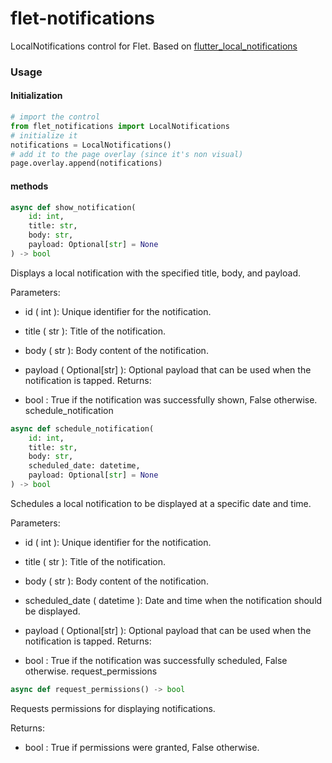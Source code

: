 # flet-notifications
LocalNotifications control for Flet. Based on [flutter_local_notifications](https://pub.dev/packages/flutter_local_notifications)

### Usage
#### Initialization
```python
# import the control
from flet_notifications import LocalNotifications
# initialize it
notifications = LocalNotifications()
# add it to the page overlay (since it's non visual)
page.overlay.append(notifications)
```

#### methods
```python
async def show_notification(
    id: int, 
    title: str, 
    body: str, 
    payload: Optional[str] = None
) -> bool
 ```

Displays a local notification with the specified title, body, and payload.

Parameters:

- id ( int ): Unique identifier for the notification.
- title ( str ): Title of the notification.
- body ( str ): Body content of the notification.
- payload ( Optional[str] ): Optional payload that can be used when the notification is tapped.
Returns:

- bool : True if the notification was successfully shown, False otherwise. schedule_notification


```python
async def schedule_notification(
    id: int, 
    title: str, 
    body: str, 
    scheduled_date: datetime,
    payload: Optional[str] = None
) -> bool
 ```

Schedules a local notification to be displayed at a specific date and time.

Parameters:

- id ( int ): Unique identifier for the notification.
- title ( str ): Title of the notification.
- body ( str ): Body content of the notification.
- scheduled_date ( datetime ): Date and time when the notification should be displayed.
- payload ( Optional[str] ): Optional payload that can be used when the notification is tapped.
Returns:

- bool : True if the notification was successfully scheduled, False otherwise. request_permissions

```python
async def request_permissions() -> bool
```

Requests permissions for displaying notifications.

Returns:

- bool : True if permissions were granted, False otherwise.

